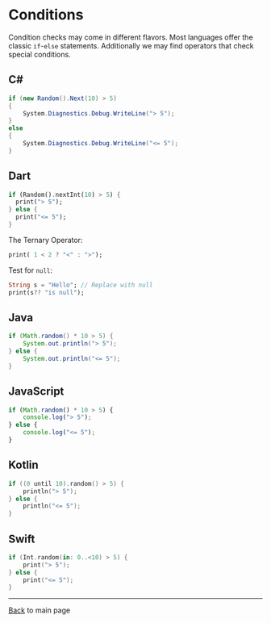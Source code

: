 # Conditions

Condition checks may come in different flavors. Most languages offer the classic `if`-`else` statements. Additionally we may find operators that check special conditions.

## C#

```csharp
if (new Random().Next(10) > 5)
{
    System.Diagnostics.Debug.WriteLine("> 5");
}
else
{
    System.Diagnostics.Debug.WriteLine("<= 5");
}
```

## Dart	

```dart
if (Random().nextInt(10) > 5) {
  print("> 5");
} else {
  print("<= 5");
}
```

The Ternary Operator:

```dart
print( 1 < 2 ? "<" : ">");
```

Test for `null`:

```dart
String s = "Hello"; // Replace with null
print(s?? "is null");
```

## Java

```java
if (Math.random() * 10 > 5) {
    System.out.println("> 5");
} else {
    System.out.println("<= 5");
}
```

## JavaScript

```javascript
if (Math.random() * 10 > 5) {
    console.log("> 5");
} else {
    console.log("<= 5");
}
```

## Kotlin

```kotlin
if ((0 until 10).random() > 5) {
    println("> 5");
} else {
    println("<= 5");
}
```

## Swift

```swift
if (Int.random(in: 0..<10) > 5) {
    print("> 5");
} else {
    print("<= 5");
}
```

---
[Back](/README.md) to main page